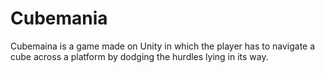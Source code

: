 # Cubemania
Cubemaina is a game made on Unity in which the player has to navigate a cube across a platform by dodging the hurdles lying in its way.
